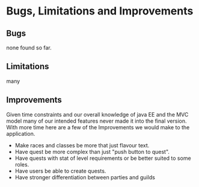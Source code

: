 # Bugs, Limitations and Improvements

## Bugs

none found so far.

## Limitations

many

## Improvements

Given time constraints and our overall knowledge of java EE and the MVC model many of our intended features never made it into the final version. With more time here are a few of the Improvements we would make to the application.

- Make races and classes be more that just flavour text.
- Have quest be more complex than just "push button to quest".
- Have quests with stat of level requirements or be better suited to some roles.
- Have users be able to create quests.
- Have stronger differentiation between parties and guilds
